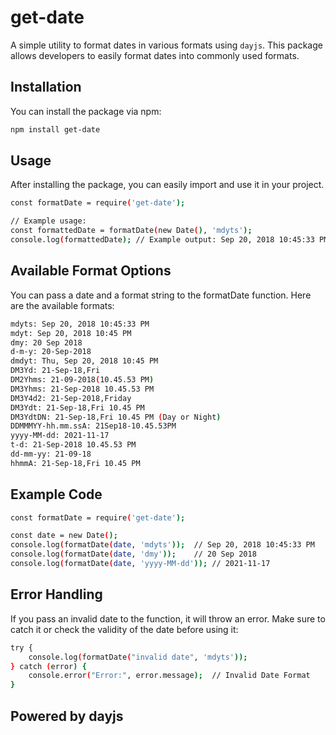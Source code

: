 # get-date

A simple utility to format dates in various formats using `dayjs`. This package allows developers to easily format dates into commonly used formats.

## Installation

You can install the package via npm:

```bash
npm install get-date
```

## Usage
After installing the package, you can easily import and use it in your project.

```bash
const formatDate = require('get-date');

// Example usage:
const formattedDate = formatDate(new Date(), 'mdyts');
console.log(formattedDate); // Example output: Sep 20, 2018 10:45:33 PM
```

## Available Format Options
You can pass a date and a format string to the formatDate function. Here are the available formats:

```bash
mdyts: Sep 20, 2018 10:45:33 PM
mdyt: Sep 20, 2018 10:45 PM
dmy: 20 Sep 2018
d-m-y: 20-Sep-2018
dmdyt: Thu, Sep 20, 2018 10:45 PM
DM3Yd: 21-Sep-18,Fri
DM2Yhms: 21-09-2018(10.45.53 PM)
DM3Yhms: 21-Sep-2018 10.45.53 PM
DM3Y4d2: 21-Sep-2018,Friday
DM3Ydt: 21-Sep-18,Fri 10.45 PM
DM3YdtDN: 21-Sep-18,Fri 10.45 PM (Day or Night)
DDMMMYY-hh.mm.ssA: 21Sep18-10.45.53PM
yyyy-MM-dd: 2021-11-17
t-d: 21-Sep-2018 10.45.53 PM
dd-mm-yy: 21-09-18
hhmmA: 21-Sep-18,Fri 10.45 PM
```

## Example Code

```bash
const formatDate = require('get-date');

const date = new Date();
console.log(formatDate(date, 'mdyts'));  // Sep 20, 2018 10:45:33 PM
console.log(formatDate(date, 'dmy'));    // 20 Sep 2018
console.log(formatDate(date, 'yyyy-MM-dd')); // 2021-11-17
```

## Error Handling
If you pass an invalid date to the function, it will throw an error. Make sure to catch it or check the validity of the date before using it:

```bash
try {
    console.log(formatDate("invalid date", 'mdyts'));
} catch (error) {
    console.error("Error:", error.message);  // Invalid Date Format
}
```

## Powered by dayjs
